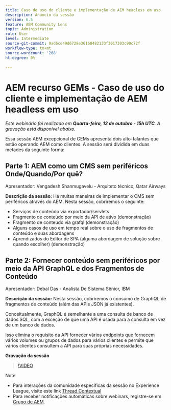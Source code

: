 ```yaml
---
title: Caso de uso do cliente e implementação de AEM headless em uso
description: Anúncio da sessão
version: 6.5
feature: AEM Community Lens
topic: Administration
role: User
level: Intermediate
source-git-commit: 9ad6ce49d6728e36168482133f3017303c90c72f
workflow-type: tm+mt
source-wordcount: '268'
ht-degree: 0%

---
```


# AEM recurso GEMs - Caso de uso do cliente e implementação de AEM headless em uso

*Este webinário foi realizado em **Quarta-feira, 12 de outubro - 15h UTC**. A gravação está disponível abaixo.*

Essa sessão AEM excepcional de GEMs apresenta dois alto-falantes que estão operando AEM como clientes. A sessão será dividida em duas metades da seguinte forma:

## Parte 1: AEM como um CMS sem periféricos Onde/Quando/Por quê?

Apresentador: Vengadesh Shanmugavelu - Arquiteto técnico, Qatar Airways

**Descrição da sessão:**
Há muitas maneiras de implementar o CMS sem periféricos através do AEM.
Nesta sessão, cobriremos o seguinte:

* Serviços de conteúdo via exportador/servlets
* Fragmento de conteúdo por meio da API de ativo (demonstração)
* Fragmento de conteúdo via grafql (demonstração)
* Alguns casos de uso em tempo real sobre o uso de fragmentos de conteúdo e suas abordagens
* Aprendizados do Editor de SPA (alguma abordagem de solução sobre quando escolher) (demonstração)

## Parte 2: Fornecer conteúdo sem periféricos por meio da API GraphQL e dos Fragmentos de Conteúdo

Apresentador: Debal Das - Analista De Sistema Sênior, IBM

**Descrição da sessão:**
Nesta sessão, cobriremos o consumo de GraphQL de fragmentos de conteúdo (além das APIs JSON já existentes).

Conceitualmente, GraphQL é semelhante a uma consulta de banco de dados SQL, com a exceção de que uma API é usada para a consulta em vez de um banco de dados.

Isso elimina o requisito da API fornecer vários endpoints que fornecem vários volumes ou grupos de dados para vários clientes e permite que vários clientes consultem a API para suas próprias necessidades.

**Gravação da sessão**

>[!VIDEO](https://video.tv.adobe.com/v/3410160)

>[!NOTE]
>
>* Para interações da comunidade específicas da sessão no Experience League, visite este link [Thread Contextual](https://adobe.ly/3r6P4nr)
>* Para receber notificações automáticas sobre webinars, registre-se em [Grupo de AEM](https://aem-augs.adobe.com/).